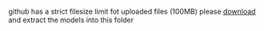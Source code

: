 github has a strict filesize limit fot uploaded files (100MB)
please [download](https://cloud.mail.ru/public/48Wv/4N1prfaKE) and extract the models into this folder

